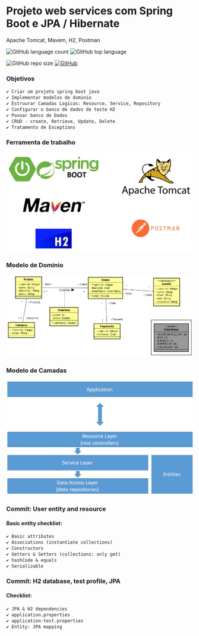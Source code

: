 <!--
* é italico,ex *casa
* com espaço serve para lista de itens. ex * casa
lista ordenada= 1 casa 2 mesa 3 cadeira
-->
# Projeto web services com Spring Boot e JPA / Hibernate
Apache Tomcat, Mavem, H2, Postman

![GitHub language count](https://img.shields.io/github/languages/count/LivioNeiva/Order-SpringBoot-2-java-11)
![GitHub top language](https://img.shields.io/github/languages/top/LivioNeiva/MyCash-Gastos-Despesas)

![GitHub repo size](https://img.shields.io/github/repo-size/LivioNeiva/Order-SpringBoot-2-java-11)
[![GitHub](https://img.shields.io/github/license/livioneiva/MyCash-Gastos-Despesas)](https://github.com/LivioNeiva/MyCash-Gastos-Despesas/blob/main/LICENSE)



### Objetivos

```
✔ Criar um projeto spring boot java
✔ Implementar modelos de dominio
✔ Estruurar Camadas Logicas: Resource, Service, Repository
✔ Configurar o banco de dados de teste H2
✔ Povoar banco de Dados
✔ CRUD - create, Retrieve, Update, Delete
✔ Tratamento de Exceptions
```
### Ferramenta de trabalho
<!-- ![]() para por uma imagem -->
![tecnologias](https://github.com/LivioNeiva/Order-SpringBoot-2-java-11/blob/main/tomcat%20H2%20maven%20jpa.jpeg)

### Modelo de Dominio
![diagrama de classe](https://github.com/LivioNeiva/Order-SpringBoot-2-java-11/blob/main/diagrama%20classe.jpeg)

### Modelo de Camadas
![modelo camads](https://github.com/LivioNeiva/Order-SpringBoot-2-java-11/blob/main/logica%20das%20camadas.jpeg)

### Commit: User entity and resource
#### Basic entity checklist:
```
✔ Basic attributes
✔ Associations (instantiate collections)
✔ Constructors
✔ Getters & Setters (collections: only get)
✔ hashCode & equals
✔ Serializable
```
### Commit: H2 database, test profile, JPA
#### Checklist:
```
✔ JPA & H2 dependencies
✔ application.properties
✔ application-test.properties
✔ Entity: JPA mapping
```
<!--
### assistir a um video de intrudução
lin videos yuotub
[![IMAGE ALT TEXT HERE](https://img.youtube.com/vi/YOUTUBE_VIDEO_ID_HERE/0.jpg)](https://www.youtube.com/watch?v=YOUTUBE_VIDEO_ID_HERE)

<!-- criando link
[nome do link](htttp//link)

```java
codigo java
```

```bash
codigo terminal de comando
c:\> cd pasta
````

-->

